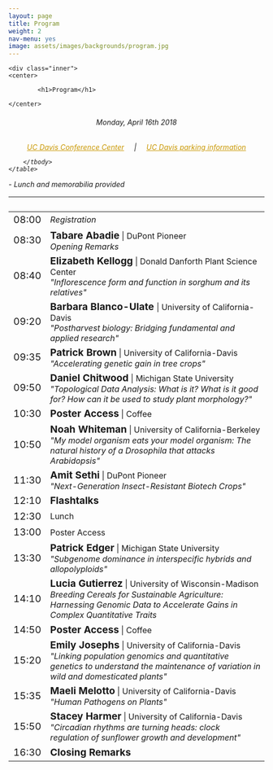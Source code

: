 ```yaml
---
layout: page
title: Program
weight: 2
nav-menu: yes
image: assets/images/backgrounds/program.jpg
---
```


<!-- Main -->
<div id="main" class="alt">

<!-- One -->

	<div class="inner">
	<center>
	
			<h1>Program</h1>
	
	</center>

<!-- Content -->
<!-- Table -->
<center><h6> Monday, April 16th 2018 </h6></center>

<h6>
<center>
<a style="color:#c99700;" href="https://cru.ucdavis.edu/content/339-location-amp-contact.htm">UC Davis Conference Center</a>
&nbsp;&nbsp;&nbsp; | &nbsp;&nbsp;&nbsp;
<a style="color:#c99700;" href="http://taps.ucdavis.edu/parking/information/maps">UC Davis parking information</a>
</center>

<div class="table-wrapper">
	<table>
		<thead>
			<tr>
				<th>&nbsp;</th>
				<th>&nbsp;</th>
			</tr>
		</thead>
		<tbody>

<tr>
<td style="font-size:120%;">08:00</td>
<td><i>Registration</i></td>
</tr>

<tr>
<td style="font-size:120%;">08:30</td>
<td> <b style="font-size:120%;">Tabare Abadie</b> | DuPont Pioneer<br>  <i>Opening Remarks</i></td>
</tr>

<tr>
<td style="font-size:120%;">08:40</td>
<td> <b style="font-size:120%;">Elizabeth Kellogg</b> | Donald Danforth Plant Science Center<br>  <i>"Inflorescence form and function in sorghum and its relatives"</i></td>
</tr>

<tr>
<td style="font-size:120%;">09:20</td>
<td> <b style="font-size:120%;">Barbara Blanco-Ulate </b> | University of California-Davis<br>  <i>"Postharvest biology: Bridging fundamental and applied research"</i></td>
</tr>

<tr>
<td style="font-size:120%;">09:35</td>
<td> <b style="font-size:120%;">Patrick Brown</b> | University of California-Davis<br>  <i>"Accelerating genetic gain in tree crops"</i></td>
</tr>

<tr>
<td style="font-size:120%;">09:50</td>
<td> <b style="font-size:120%;">Daniel Chitwood</b> | Michigan State University<br>  <i>"Topological Data Analysis: What is it? What is it good for? How can it be used to study plant morphology?"</i></td>
</tr>

<tr>
<td style="font-size:120%;">10:30</td>
<td><b style="font-size:120%;">Poster Access</b> | Coffee</td>
</tr>

<tr>
<td style="font-size:120%;">10:50</td>
<td> <b style="font-size:120%;">Noah Whiteman</b> | University of California-Berkeley<br>  <i>"My model organism eats your model organism: The natural history of a Drosophila that attacks Arabidopsis"</i></td>
</tr>

<tr>
<td style="font-size:120%;">11:30</td>
<td> <b style="font-size:120%;">Amit Sethi</b> | DuPont Pioneer<br>  <i>"Next-Generation Insect-Resistant Biotech Crops"</i></td>
</tr>

<tr>
<td style="font-size:120%;">12:10</td>
<td> <b style="font-size:120%;">Flashtalks</b></td>
</tr>

<tr>
<td style="font-size:120%;">12:30</td>
<td>Lunch</td>
</tr>

<tr>
<td style="font-size:120%;">13:00</td>
<td>Poster Access</td>
</tr>

<tr>
<td style="font-size:120%;">13:30</td>
<td> <b style="font-size:120%;">Patrick Edger</b> | Michigan State University<br>  <i>"Subgenome dominance in interspecific hybrids and allopolyploids"</i></td>
</tr>

<tr>
<td style="font-size:120%;">14:10</td>
<td> <b style="font-size:120%;">Lucia Gutierrez</b> | University of Wisconsin-Madison<br>  <i>Breeding Cereals for Sustainable Agriculture: Harnessing Genomic Data to Accelerate Gains in Complex Quantitative Traits</i></td>
</tr>

<tr>
<td style="font-size:120%;">14:50</td>
<td><b style="font-size:120%;">Poster Access</b> | Coffee</td>
</tr>


<tr>
<td style="font-size:120%;">15:20</td>
<td> <b style="font-size:120%;">Emily Josephs</b> | University of California-Davis<br>  <i>"Linking population genomics and quantitative genetics to understand the maintenance of variation in wild and domesticated plants"</i></td>
</tr>

<tr>
<td style="font-size:120%;">15:35</td>
<td> <b style="font-size:120%;">Maeli Melotto</b> | University of California-Davis<br>  <i>"Human Pathogens on Plants"</i></td>
</tr>

<tr>
<td style="font-size:120%;">15:50</td>
<td> <b style="font-size:120%;">Stacey Harmer</b> | University of California-Davis<br>  <i>"Circadian rhythms are turning heads: clock regulation of sunflower growth and development"</i></td>
</tr>

<tr>
<td style="font-size:120%;">16:30</td>
<td><b style="font-size:120%;">Closing Remarks</b> </td>
</tr>


		</tbody>
	</table>
</div>


<p style="text-align: left;"><i> - Lunch and memorabilia provided</i></p>
</h6>

</div>
</div>
